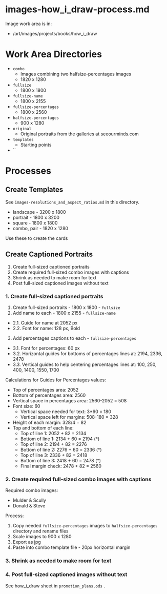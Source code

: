 
# images-how_i_draw-process.md

Image work area is in:
- /art/images/projects/books/how_i_draw

# Work Area Directories

- `combo`
  - Images combining two halfsize-percentages images
  - 1820 x 1280
- `fullsize`
  - 1800 x 1800
- `fullsize-name`
  - 1800 x 2155
- `fullsize-percentages`
  - 1800 x 2560
- `halfsize-percentages`
  - 900 x 1280
- `original`
  - Original portraits from the galleries at seeourminds.com
- `templates`
  - Starting points
- ``

# Processes

## Create Templates

See `images-resolutions_and_aspect_ratios.md` in this directory.
- landscape - 3200 x 1800
- portrait - 1800 x 3200
- square - 1800 x 1800
- combo, pair - 1820 x 1280

Use these to create the cards

## Create Captioned Portraits

1. Create full-sized captioned portraits
2. Create required full-sized combo images with captions
3. Shrink as needed to make room for text
4. Post full-sized captioned images without text

### 1. Create full-sized captioned portraits

1. Create full-sized portraits - 1800 x 1800 - `fullsize`
2. Add name to each - 1800 x 2155 - `fullsize-name`
  - 2.1. Guide for name at 2052 px
  - 2.2. Font for name: 128 px, Bold
3. Add percentages captions to each - `fullsize-percentages`
  - 3.1. Font for percentages: 60 px
  - 3.2. Horizontal guides for bottoms of percentages lines at: 2194, 2336, 2478
  - 3.3. Vertical guides to help centering percentages lines at: 100, 250, 400, 1400, 1550, 1700

Calculations for Guides for Percentages values:
- Top of percentages area: 2052
- Bottom of percentages area: 2560
- Vertical space in percentages area: 2560-2052 = 508
- Font size: 60
  - Vertical space needed for text: 3*60 = 180
  - Vertical space left for margins: 508-180 = 328
- Height of each margin: 328/4 = 82
- Top and bottom of each line:
  - Top of line 1: 2052 + 82 = 2134
  - Bottom of line 1: 2134 + 60 = 2194 (*)
  - Top of line 2: 2194 + 82 = 2276
  - Bottom of line 2: 2276 + 60 = 2336 (*)
  - Top of line 3: 2336 + 82 = 2418
  - Bottom of line 3: 2418 + 60 = 2478 (*)
  - Final margin check: 2478 + 82 = 2560

### 2. Create required full-sized combo images with captions

Required combo images:
- Mulder & Scully
- Donald & Steve

Process:
1. Copy needed `fullsize-percentages` images to `halfsize-percentages` directory and rename files
2. Scale images to 900 x 1280
3. Export as jpg
4. Paste into combo template file - 20px horizontal margin

### 3. Shrink as needed to make room for text

### 4. Post full-sized captioned images without text

See how_i_draw sheet in `promotion_plans.ods` .

